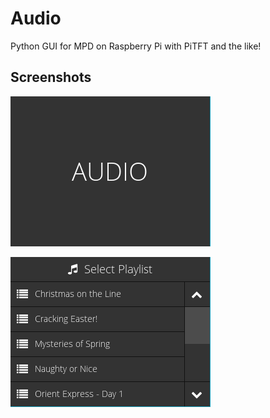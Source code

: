 # Audio
Python GUI for MPD on Raspberry Pi with PiTFT and the like!

## Screenshots

![alt tag](https://github.com/keesjankoster/Audio/raw/master/doc/screen1.png)

![alt tag](https://github.com/keesjankoster/Audio/raw/master/doc/screen2.png)

